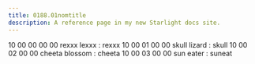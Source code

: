 ```yaml
---
title: 0188.01nomtitle
description: A reference page in my new Starlight docs site.
---
```

10 00 00 00 00 rexxx lexxx : rexxx
10 00 01 00 00 skull lizard : skull
10 00 02 00 00 cheeta blossom : cheeta
10 00 03 00 00 sun eater : suneat
